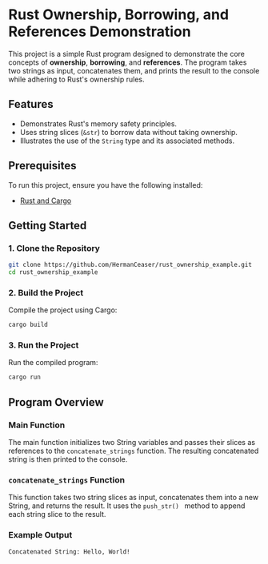 # Rust Ownership, Borrowing, and References Demonstration

This project is a simple Rust program designed to demonstrate the core concepts of **ownership**, **borrowing**, and **references**. The program takes two strings as input, concatenates them, and prints the result to the console while adhering to Rust's ownership rules.

## Features
- Demonstrates Rust's memory safety principles.
- Uses string slices (`&str`) to borrow data without taking ownership.
- Illustrates the use of the `String` type and its associated methods.

## Prerequisites
To run this project, ensure you have the following installed:
- [Rust and Cargo](https://www.rust-lang.org/tools/install)

## Getting Started

### 1. Clone the Repository
```bash
git clone https://github.com/HermanCeaser/rust_ownership_example.git
cd rust_ownership_example
```

### 2. Build the Project
Compile the project using Cargo:
```bash
cargo build
```

### 3. Run the Project
Run the compiled program:
```bash
cargo run
```

## Program Overview

### Main Function
The main function initializes two String variables and passes their slices as references to the `concatenate_strings` function. The resulting concatenated string is then printed to the console.

### `concatenate_strings` Function

This function takes two string slices as input, concatenates them into a new String, and returns the result. It uses the `push_str() ` method to append each string slice to the result.

### Example Output
```bash
Concatenated String: Hello, World!
```

